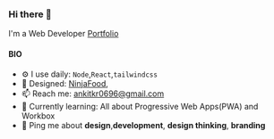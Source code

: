 ### Hi there 👋

<!--
**ankit0696/ankit0696** is a ✨ _special_ ✨ repository because its `README.md` (this file) appears on your GitHub profile.

Here are some ideas to get you started:

- 🔭 I’m currently working on ...
- 🌱 I’m currently learning ...
- 👯 I’m looking to collaborate on ...
- 🤔 I’m looking for help with ...
- 💬 Ask me about ...
- 📫 How to reach me: ...
- 😄 Pronouns: ...
- ⚡ Fun fact: ...
-->
I'm a Web Developer [Portfolio](https://ankitdev.netlify.app/)

#### BIO
- ⚙️ I use daily: `Node`,`React`,`tailwindcss`
- 💅 Designed: [NinjaFood](https://ninjas-food.netlify.app/),
- 📫 Reach me: [ankitkr0696@gmail.com](ankitkr0696@gmail.com)
- 🌱 Currently learning: All about Progressive Web Apps(PWA) and Workbox
- 💬 Ping me about **design**,**development**, **design thinking**, **branding**
